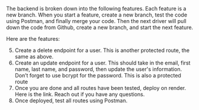 The backend is broken down into the following features. Each feature is a new branch. When you start a feature, create a new branch, test the code using Postman, and finally merge your code. Then the next driver will pull down the code from Github, create a new branch, and start the next feature.

Here are the features:

<!-- 1. Create a new repository on Github and add all the team members. -->
<!-- 2. Build the skeleton of the backend using npm and add the dependencies. -->
<!-- 3. Build a user table using Prisma. This table should contain a UUID that is the primary key, a first name, last name, email that is unique, and a password. All fields should be not null. -->
<!-- 4. Create the register endpoint. A user will enter an email, first name, last name, and password. The password will be encrypted using bcrypt and the end point will return the users information and a JSON web token that is good for one hour. Create a folder for routes, controllers, and queries. Here is an example. Test this in Postman -->
<!-- 5. Create a login endpoint. The user will enter their email and password, use bcrypt compare for the password and return the users information and a JSON web token. Test this in Postman. -->
<!-- 4. Create an endpoint to get all the users. This is a protected route, use middleware to make sure the user has a valid JSON web token. If they do return all the users, if not return an unauthorized error. Test this in Postman (Are you seeing a pattern?). -->
5. Create a delete endpoint for a user. This is another protected route, the same as above.
6. Create an update endpoint for a user. This should take in the email, first name, last name, and password, then update the user's information. Don’t forget to use bcrypt for the password. This is also a protected route
7. Once you are done and all routes have been tested, deploy on render. Here is the link. Reach out if you have any questions.
8. Once deployed, test all routes using Postman.